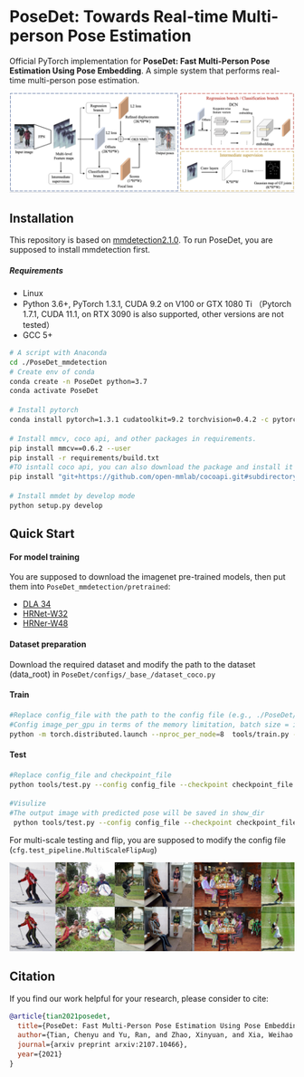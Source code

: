 # PoseDet: Towards Real-time Multi-person Pose Estimation

Official PyTorch implementation for **PoseDet: Fast Multi-Person Pose Estimation Using Pose Embedding**. A simple system that performs real-time multi-person pose estimation.

<p align="center">
<img src="/docs/pipeline.png"/> 
</p>

## Installation

This repository is based on [mmdetection2.1.0](https://mmdetection.readthedocs.io/en/v2.1.0/).  To run PoseDet, you are supposed to install mmdetection  first.

##### Requirements

- Linux
- Python 3.6+, PyTorch 1.3.1, CUDA 9.2 on V100 or GTX 1080 Ti （Pytorch 1.7.1, CUDA 11.1, on RTX 3090 is also supported, other versions are not tested）
- GCC 5+

```bash
# A script with Anaconda
cd ./PoseDet_mmdetection
# Create env of conda
conda create -n PoseDet python=3.7
conda activate PoseDet

# Install pytorch
conda install pytorch=1.3.1 cudatoolkit=9.2 torchvision=0.4.2 -c pytorch

# Install mmcv, coco api, and other packages in requirements.
pip install mmcv==0.6.2 --user
pip install -r requirements/build.txt
#TO isntall coco api, you can also download the package and install it localy via python setup.py develop
pip install "git+https://github.com/open-mmlab/cocoapi.git#subdirectory=pycocotools" --user

# Install mmdet by develop mode
python setup.py develop
```

## Quick Start

#### For model training 

You are supposed to download the imagenet pre-trained models, then put them into `PoseDet_mmdetection/pretrained`:

- [DLA 34](http://dl.yf.io/dla/models/imagenet/dla34-ba72cf86.pth)
- [HRNet-W32](https://open-mmlab.s3.ap-northeast-2.amazonaws.com/pretrain/third_party/hrnetv2_w32-dc9eeb4f.pth)
- [HRNer-W48](https://drive.google.com/file/d/1xk3tevawZ-XOK0y5DJi3TUsleM6B6e6p/view?usp=sharing)

#### Dataset preparation

Download the required dataset and modify the path to the dataset (data_root) in `PoseDet/configs/_base_/dataset_coco.py`

#### Train

```bash
#Replace config_file with the path to the config file (e.g., ./PoseDet/config/COCO/PoseDet_DLA34_coco.py)
#Config image_per_gpu in terms of the memory limitation, batch size = image_per_gpu * nproc_per_node. The default batch size 32 is most likely the best.
python -m torch.distributed.launch --nproc_per_node=8  tools/train.py --launcher pytorch --config config_file --image_per_gpu 4
```

#### Test

```bash
#Replace config_file and checkpoint_file
python tools/test.py --config config_file --checkpoint checkpoint_file

#Visulize
#The output image with predicted pose will be saved in show_dir
 python tools/test.py --config config_file --checkpoint checkpoint_file --show-pose --show-dir show_dir
```

For multi-scale testing and flip, you are supposed to modify the config file (`cfg.test_pipeline.MultiScaleFlipAug`)

<p align="center">
<img src="/docs/results.jpg"/> 
</p>

## Citation

If you find our work helpful for your research, please consider to cite:

```bibtex
@article{tian2021posedet,
  title={PoseDet: Fast Multi-Person Pose Estimation Using Pose Embedding},
  author={Tian, Chenyu and Yu, Ran, and Zhao, Xinyuan, and Xia, Weihao and Wang, Haoqian and Yang, Yujiu},
  journal={arxiv preprint arxiv:2107.10466},
  year={2021}
}
```

